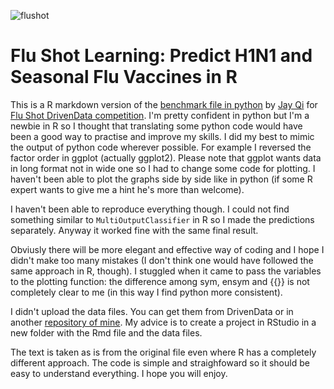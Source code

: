 ![flushot](https://drivendata-public-assets.s3.amazonaws.com/flu-vaccine.jpg)
# Flu Shot Learning: Predict H1N1 and Seasonal Flu Vaccines in R

This is a R markdown version of the [benchmark file in python](https://www.drivendata.co/blog/predict-flu-vaccine-data-benchmark/) by [Jay Qi](https://www.drivendata.co/#jay-qi) for [Flu Shot DrivenData competition](https://www.drivendata.org/competitions/66/flu-shot-learning/).
I'm pretty confident in python but I'm a newbie in R so I thought that translating some python code would have been a good way to practise and improve my skills. I did my best to mimic the output of python code wherever possible. For example I reversed the factor order in ggplot (actually ggplot2). Please note that ggplot wants data in long format not in wide one so I had to change some code for plotting. I haven't been able to plot the graphs side by side like in python (if some R expert wants to give me a hint he's more than welcome).

I haven't been able to reproduce everything though. I could not find something similar to `MultiOutputClassifier` in R so I made the predictions separately. Anyway it worked fine with the same final result.

Obviusly there will be more elegant and effective way of coding and I hope I didn't make too many mistakes (I don't think one would have followed the same approach in R, though). I stuggled when it came to pass the variables to the plotting function: the difference among sym, ensym and {{}} is not completely clear to me (in this way I find python more consistent).

I didn't upload the data files. You can get them from DrivenData or in another [repository of mine](https://github.com/adalseno/Flu-Shot-Learning-Predict-H1N1-and-Seasonal-Flu-Vaccines). My advice is to create a project in RStudio in a new folder with the Rmd file and the data files.

The text is taken as is from the original file even where R has a completely different approach. The code is simple and straighfoward so it should be easy to understand everything. I hope you will enjoy.

